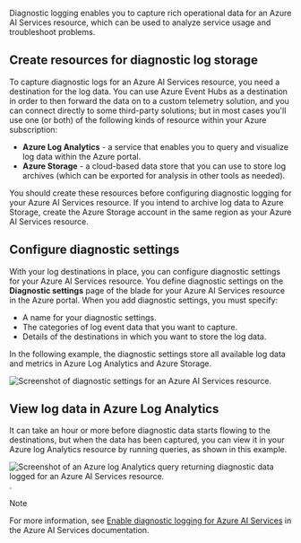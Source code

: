 Diagnostic logging enables you to capture rich operational data for an Azure AI Services resource, which can be used to analyze service usage and troubleshoot problems.

## Create resources for diagnostic log storage

To capture diagnostic logs for an Azure AI Services resource, you need a destination for the log data. You can use Azure Event Hubs as a destination in order to then forward the data on to a custom telemetry solution, and you can connect directly to some third-party solutions; but in most cases you'll use one (or both) of the following kinds of resource within your Azure subscription:

- **Azure Log Analytics** -  a service that enables you to query and visualize log data within the Azure portal.
- **Azure Storage** - a cloud-based data store that you can use to store log archives (which can be exported for analysis in other tools as needed).

You should create these resources before configuring diagnostic logging for your Azure AI Services resource. If you intend to archive log data to Azure Storage, create the Azure Storage account in the same region as your Azure AI Services resource.

## Configure diagnostic settings

With your log destinations in place, you can configure diagnostic settings for your Azure AI Services resource. You define diagnostic settings on the **Diagnostic settings** page of the blade for your Azure AI Services resource in the Azure portal. When you add diagnostic settings, you must specify:

- A name for your diagnostic settings.
- The categories of log event data that you want to capture.
- Details of the destinations in which you want to store the log data.

In the following example, the diagnostic settings store all available log data and metrics in Azure Log Analytics and Azure Storage.

![Screenshot of diagnostic settings for an Azure AI Services resource.](../media/diagnostic-settings.png)

## View log data in Azure Log Analytics

It can take an hour or more before diagnostic data starts flowing to the destinations, but when the data has been captured, you can view it in your Azure log Analytics resource by running queries, as shown in this example.

![Screenshot of an Azure log Analytics query returning diagnostic data logged for an Azure AI Services resource.](../media/azure-log-analytics.png).

> [!NOTE]
> For more information, see [Enable diagnostic logging for Azure AI Services](/azure/ai-services/diagnostic-logging) in the Azure AI Services documentation.
